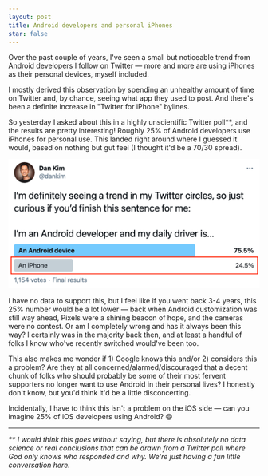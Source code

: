 ```yaml
---
layout: post
title: Android developers and personal iPhones
star: false
---
```


Over the past couple of years, I've seen a small but noticeable trend from Android developers I follow on Twitter — more and more are using iPhones as their personal devices, myself included.

I mostly derived this observation by spending an unhealthy amount of time on Twitter and, by chance, seeing what app they used to post. And there's been a definite increase in "Twitter for iPhone" bylines.

So yesterday I asked about this in a highly unscientific Twitter poll**, and the results are pretty interesting! Roughly 25% of Android developers use iPhones for personal use. This landed right around where I guessed it would, based on nothing but gut feel (I thought it'd be a 70/30 spread).

<img src="/assets/android-iphone.png">

I have no data to support this, but I feel like if you went back 3-4 years, this 25% number would be a lot lower — back when Android customization was still way ahead, Pixels were a shining beacon of hope, and the cameras were no contest. Or am I completely wrong and has it always been this way? I certainly was in the majority back then, and at least a handful of folks I know who've recently switched would've been too.

This also makes me wonder if 1) Google knows this and/or 2) considers this a problem? Are they at all concerned/alarmed/discouraged that a decent chunk of folks who should probably be some of their most fervent supporters no longer want to use Android in their personal lives? I honestly don't know, but you'd think it'd be a little disconcerting.

Incidentally, I have to think this isn't a problem on the iOS side — can you imagine 25% of iOS developers using Android? 😅

---

_** I would think this goes without saying, but there is absolutely no data science or real conclusions that can be drawn from a Twitter poll where God only knows who responded and why. We're just having a fun little conversation here._